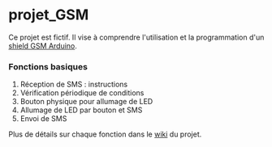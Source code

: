 # projet_GSM

Ce projet est fictif. Il vise à comprendre l'utilisation et la programmation d'un [shield GSM Arduino](http://www.arduino.org/products/shields/arduino-gsm-shield-2).

### Fonctions basiques
1. Réception de SMS : instructions
2. Vérification périodique de conditions
3. Bouton physique pour allumage de LED
4. Allumage de LED par bouton et SMS
5. Envoi de SMS

Plus de détails sur chaque fonction dans le [wiki](https://github.com/man-ito-ba/projet_GSM/wiki) du projet.
